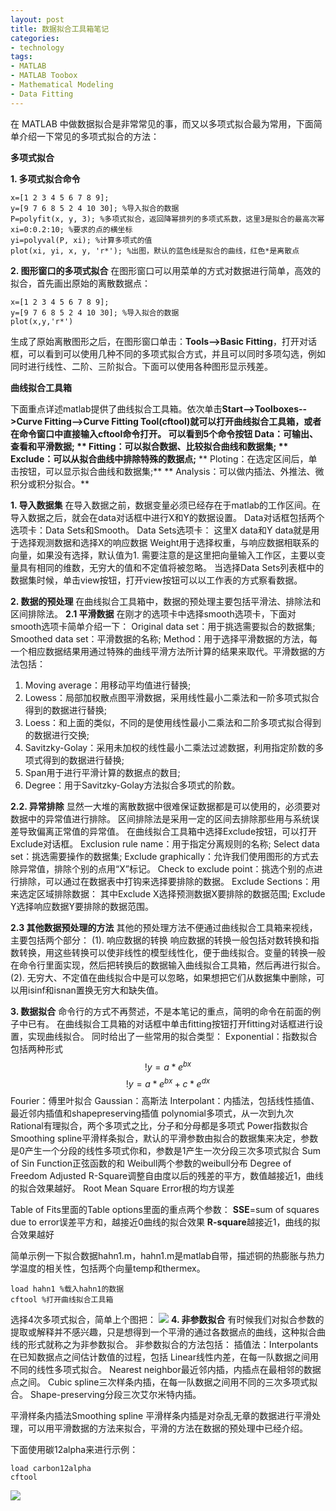 ```yaml
---
layout: post
title: 数据拟合工具箱笔记
categories:
- technology
tags:
- MATLAB
- MATLAB Toobox
- Mathematical Modeling
- Data Fitting
---
```


在 MATLAB 中做数据拟合是非常常见的事，而又以多项式拟合最为常用，下面简单介绍一下常见的多项式拟合的方法：

**多项式拟合**

**1. 多项式拟合命令**

    
    x=[1 2 3 4 5 6 7 8 9];
    y=[9 7 6 8 5 2 4 10 30]; %导入拟合的数据
    P=polyfit(x, y, 3); %多项式拟合，返回降幂排列的多项式系数，这里3是拟合的最高次幂
    xi=0:0.2:10; %要求的点的横坐标
    yi=polyval(P, xi); %计算多项式的值
    plot(xi, yi, x, y, 'r*'); %出图，默认的蓝色线是拟合的曲线，红色*是离散点


**2. 图形窗口的多项式拟合**
在图形窗口可以用菜单的方式对数据进行简单，高效的拟合，首先画出原始的离散数据点：

    
    x=[1 2 3 4 5 6 7 8 9];
    y=[9 7 6 8 5 2 4 10 30]; %导入拟合的数据
    plot(x,y,'r*')


生成了原始离散图形之后，在图形窗口单击：**Tools-->Basic Fitting**，打开对话框，可以看到可以使用几种不同的多项式拟合方式，并且可以同时多项勾选，例如同时进行线性、二阶、三阶拟合。下面可以使用各种图形显示残差。

**曲线拟合工具箱**

下面重点详述matlab提供了曲线拟合工具箱。依次单击**Start-->Toolboxes-->Curve Fitting-->Curve Fitting Tool(cftool)**就可以打开曲线拟合工具箱，或者在命令窗口中直接输入cftool命令打开。
可以看到5个命令按钮
**Data：可输出、查看和平滑数据;**
** Fitting：可以拟合数据、比较拟合曲线和数据集;**
** Exclude：可以从拟合曲线中排除特殊的数据点;**
** Ploting：在选定区间后，单击按钮，可以显示拟合曲线和数据集;**
** Analysis：可以做内插法、外推法、微积分或积分拟合。**

**1. 导入数据集**
在导入数据之前，数据变量必须已经存在于matlab的工作区间。在导入数据之后，就会在data对话框中进行X和Y的数据设置。
Data对话框包括两个选项卡：Data Sets和Smooth。
Data Sets选项卡：
这里X data和Y data就是用于选择观测数据和选择X的响应数据
Weight用于选择权重，与响应数据相联系的向量，如果没有选择，默认值为1.
需要注意的是这里把向量输入工作区，主要以变量具有相同的维数，无穷大的值和不定值将被忽略。
当选择Data Sets列表框中的数据集时候，单击view按钮，打开view按钮可以以工作表的方式察看数据。

**2. 数据的预处理**
在曲线拟合工具箱中，数据的预处理主要包括平滑法、排除法和区间排除法。
**2.1 平滑数据**
在刚才的选项卡中选择smooth选项卡，下面对smooth选项卡简单介绍一下：
Original data set：用于挑选需要拟合的数据集;
Smoothed data set：平滑数据的名称;
Method：用于选择平滑数据的方法，每一个相应数据结果用通过特殊的曲线平滑方法所计算的结果来取代。平滑数据的方法包括：
1. Moving average：用移动平均值进行替换;
2. Lowess：局部加权散点图平滑数据，采用线性最小二乘法和一阶多项式拟合得到的数据进行替换;
3. Loess：和上面的类似，不同的是使用线性最小二乘法和二阶多项式拟合得到的数据进行交换;
4. Savitzky-Golay：采用未加权的线性最小二乘法过滤数据，利用指定阶数的多项式得到的数据进行替换;
5. Span用于进行平滑计算的数据点的数目;
6. Degree：用于Savitzky-Golay方法拟合多项式的阶数。

**2.2. 异常排除**
显然一大堆的离散数据中很难保证数据都是可以使用的，必须要对数据中的异常值进行排除。
区间排除法是采用一定的区间去排除那些用与系统误差导致偏离正常值的异常值。
在曲线拟合工具箱中选择Exclude按钮，可以打开Exclude对话框。
Exclusion rule name：用于指定分离规则的名称;
Select data set：挑选需要操作的数据集;
Exclude graphically：允许我们使用图形的方式去除异常值，排除个别的点用“X”标记。
Check to exclude point：挑选个别的点进行排除，可以通过在数据表中打钩来选择要排除的数据。
Exclude Sections：用来选定区域排除数据：
其中Exclude X选择预测数据X要排除的数据范围;
Exclude Y选择响应数据Y要排除的数据范围。

**2.3 其他数据预处理的方法**
其他的预处理方法不便通过曲线拟合工具箱来视线，主要包括两个部分：
(1). 响应数据的转换
响应数据的转换一般包括对数转换和指数转换，用这些转换可以使非线性的模型线性化，便于曲线拟合。变量的转换一般在命令行里面实现，然后把转换后的数据输入曲线拟合工具箱，然后再进行拟合。
(2). 无穷大、不定值在曲线拟合中是可以忽略，如果想把它们从数据集中删除，可以用isinf和isnan置换无穷大和缺失值。

**3. 数据拟合**
命令行的方式不再赘述，不是本笔记的重点，简明的命令在前面的例子中已有。
在曲线拟合工具箱的对话框中单击fitting按钮打开fitting对话框进行设置，实现曲线拟合。
同时给出了一些常用的拟合类型：
Exponential：指数拟合包括两种形式
$$!y=a*e^{bx}$$
$$!y=a*e^{bx}+c*e^{dx}$$
Fourier：傅里叶拟合
Gaussian：高斯法
Interpolant：内插法，包括线性插值、最近邻内插值和shapepreserving插值
polynomial多项式，从一次到九次
Rational有理拟合，两个多项式之比，分子和分母都是多项式
Power指数拟合
Smoothing spline平滑样条拟合，默认的平滑参数由拟合的数据集来决定，参数是0产生一个分段的线性多项式你和，参数是1产生一次分段三次多项式拟合
Sum of Sin Function正弦函数的和
Weibull两个参数的weibull分布
Degree of Freedom Adjusted R-Square调整自由度以后的残差的平方，数值越接近1，曲线的拟合效果越好。
Root Mean Square Error根的均方误差

Table of Fits里面的Table options里面的重点两个参数：
**SSE**=sum of squares due to error误差平方和，越接近0曲线的拟合效果
**R-square**越接近1，曲线的拟合效果越好

简单示例一下拟合数据hahn1.m，hahn1.m是matlab自带，描述铜的热膨胀与热力学温度的相关性，包括两个向量temp和thermex。

    
    load hahn1 %载入hahn1的数据
    cftool %打开曲线拟合工具箱


选择4次多项式拟合，简单上个图把：
[![](http://panda0411.com/wordpress/wp-content/uploads/2011/08/untitled.jpg)](http://panda0411.com/wordpress/wp-content/uploads/2011/08/untitled.jpg)
**4. 非参数拟合**
有时候我们对拟合参数的提取或解释并不感兴趣，只是想得到一个平滑的通过各数据点的曲线，这种拟合曲线的形式就称之为非参数拟合。
非参数拟合的方法包括：
插值法：Interpolants
在已知数据点之间估计数值的过程，包括
Linear线性内差，在每一队数据之间用不同的线性多项式拟合。
Nearest neighbor最近邻内插，内插点在最相邻的数据点之间。
Cubic spline三次样条内插，在每一队数据之间用不同的三次多项式拟合。
Shape-preserving分段三次艾尔米特内插。

平滑样条内插法Smoothing spline
平滑样条内插是对杂乱无章的数据进行平滑处理，可以用平滑数据的方法来拟合，平滑的方法在数据的预处理中已经介绍。

下面使用碳12alpha来进行示例：

    
    load carbon12alpha
    cftool


[![](http://panda0411.com/wordpress/wp-content/uploads/2011/08/smoothingspline.jpg)](http://panda0411.com/wordpress/wp-content/uploads/2011/08/smoothingspline.jpg)
